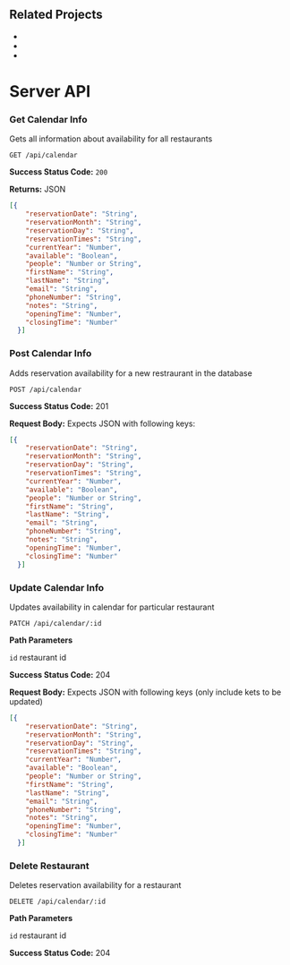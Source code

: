 ## Related Projects
  - 
  -
  -

# Server API

### Get Calendar Info

Gets all information about availability for all restaurants

`GET /api/calendar`

**Success Status Code:** `200`

**Returns:** JSON

``` json
[{
    "reservationDate": "String",
    "reservationMonth": "String",
    "reservationDay": "String",
    "reservationTimes": "String",
    "currentYear": "Number",
    "available": "Boolean",
    "people": "Number or String",
    "firstName": "String",
    "lastName": "String",
    "email": "String",
    "phoneNumber": "String",
    "notes": "String",
    "openingTime": "Number",
    "closingTime": "Number"
  }]
```

### Post Calendar Info

Adds reservation availability for a new restraurant in the database

`POST /api/calendar`

**Success Status Code:** 201

**Request Body:** Expects JSON with following keys:

``` json
[{
    "reservationDate": "String",
    "reservationMonth": "String",
    "reservationDay": "String",
    "reservationTimes": "String",
    "currentYear": "Number",
    "available": "Boolean",
    "people": "Number or String",
    "firstName": "String",
    "lastName": "String",
    "email": "String",
    "phoneNumber": "String",
    "notes": "String",
    "openingTime": "Number",
    "closingTime": "Number"
  }]
```

### Update Calendar Info

Updates availability in calendar for particular restaurant

`PATCH /api/calendar/:id`

**Path Parameters**

`id` restaurant id

**Success Status Code:** 204

**Request Body:** Expects JSON with following keys (only include kets to be updated)

``` json
[{
    "reservationDate": "String",
    "reservationMonth": "String",
    "reservationDay": "String",
    "reservationTimes": "String",
    "currentYear": "Number",
    "available": "Boolean",
    "people": "Number or String",
    "firstName": "String",
    "lastName": "String",
    "email": "String",
    "phoneNumber": "String",
    "notes": "String",
    "openingTime": "Number",
    "closingTime": "Number"
  }]
```

### Delete Restaurant

Deletes reservation availability for a restaurant

`DELETE /api/calendar/:id`

**Path Parameters**

`id` restaurant id

**Success Status Code:** 204


